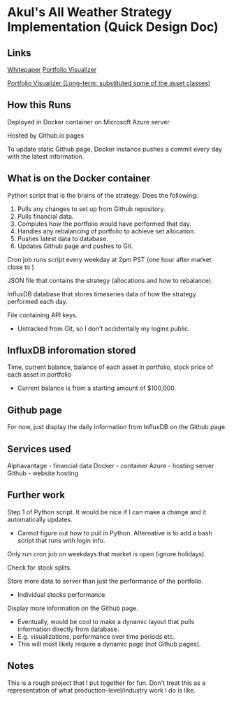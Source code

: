 # Akul's All Weather Strategy Implementation (Quick Design Doc)

## Links
[Whitepaper](https://www.bridgewater.com/resources/all-weather-story.pdf)
[Portfolio Visualizer](https://www.portfoliovisualizer.com/backtest-asset-class-allocation?s=y&mode=1&timePeriod=4&startYear=1972&firstMonth=1&endYear=2020&lastMonth=12&calendarAligned=true&includeYTD=false&initialAmount=10000&annualOperation=0&annualAdjustment=0&inflationAdjusted=true&annualPercentage=0.0&frequency=4&rebalanceType=5&absoluteDeviation=5.0&relativeDeviation=25.0&benchmark=VBINX&portfolioNames=false&portfolioName1=Ray+Dalio+All+Weather&portfolioName2=Ray+Dalio+All+Weather&portfolioName3=Portfolio+3&asset1=TotalStockMarket&allocation1_1=0&allocation1_2=30&asset2=LongTreasury&allocation2_1=40&allocation2_2=40&asset3=IntermediateTreasury&allocation3_1=15&allocation3_2=15&asset4=Commodities&allocation4_1=0&allocation4_2=7.5&asset5=Gold&allocation5_1=15&allocation5_2=7.5&asset6=SmallCapBlend&allocation6_1=15&asset7=LargeCapBlend&allocation7_1=10&asset8=REIT&allocation8_1=5)

[Portfolio Visualizer (Long-term; substituted some of the asset classes)](https://www.portfoliovisualizer.com/backtest-asset-class-allocation?s=y&mode=1&timePeriod=4&startYear=1972&firstMonth=1&endYear=2020&lastMonth=12&calendarAligned=true&includeYTD=false&initialAmount=10000&annualOperation=0&annualAdjustment=0&inflationAdjusted=true&annualPercentage=0.0&frequency=4&rebalanceType=5&absoluteDeviation=5.0&relativeDeviation=25.0&benchmark=VBINX&portfolioNames=false&portfolioName1=Ray+Dalio+All+Weather&portfolioName2=Ray+Dalio+All+Weather&portfolioName3=Portfolio+3&asset1=TotalStockMarket&allocation1_1=0&allocation1_2=30&asset2=LongTreasury&allocation2_1=40&allocation2_2=40&asset3=IntermediateTreasury&allocation3_1=15&allocation3_2=15&asset4=Commodities&allocation4_1=7.5&allocation4_2=7.5&asset5=Gold&allocation5_1=7.5&allocation5_2=7.5&asset6=SmallCapBlend&allocation6_1=15&asset7=LargeCapBlend&allocation7_1=10&asset8=REIT&allocation8_1=5)

## How this Runs
Deployed in Docker container on Microsoft Azure server

Hosted by Github.io pages

To update static Github page, Docker instance pushes a commit every day with the latest information.

## What is on the Docker container
Python script that is the brains of the strategy. Does the following:
1. Pulls any changes to set up from Github repository.
2. Pulls financial data.
3. Computes how the portfolio would have performed that day.
4. Handles any rebalancing of portfolio to achieve set allocation.
5. Pushes latest data to database.
6. Updates Github page and pushes to Git.

Cron job runs script every weekday at 2pm PST (one hour after market close to )

JSON file that contains the strategy (allocations and how to rebalance).

InfluxDB database that stores timeseries data of how the strategy performed each day.

File containing API keys.
- Untracked from Git, so I don't accidentally my logins public.

## InfluxDB inforomation stored
Time, current balance, balance of each asset in portfolio, stock price of each asset in portfolio
- Current balance is from a starting amount of $100,000.

## Github page
For now, just display the daily information from InfluxDB on the Github page.

## Services used
Alphavantage - financial data
Docker - container
Azure - hosting server
Github - website hosting

## Further work
Step 1 of Python script. It would be nice if I can make a change and it automatically updates.
- Cannot figure out how to pull in Python. Alternative is to add a bash script that runs with login info.

Only run cron job on weekdays that market is open (ignore holidays).

Check for stock splits.

Store more data to server than just the performance of the portfolio.
- Individual stocks performance

Display more information on the Github page.
- Eventually, would be cool to make a dynamic layout that pulls information directly from database.
 - E.g. visualizations, performance over time periods etc.
 - This will most likely require a dynamic page (not Github pages).  

## Notes
This is a rough project that I put together for fun. Don't treat this as a representation of what production-level/industry work I do is like.
